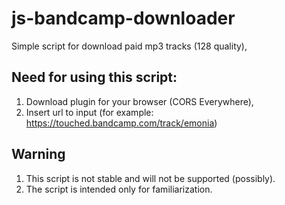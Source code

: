 # js-bandcamp-downloader
Simple script for download paid mp3 tracks (128 quality),

## Need for using this script:
1. Download plugin for your browser (CORS Everywhere),
2. Insert url to input (for example: https://touched.bandcamp.com/track/emonia)

## Warning
1. This script is not stable and will not be supported (possibly).
2. The script is intended only for familiarization.
